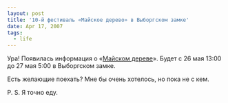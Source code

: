 ```yaml
---
layout: post
title: '10-й фестиваль «Майское дерево» в Выборгском замке'
date: Apr 17, 2007
tags:
  - life
---
```


Ура! Появилась информация о «[Майском дереве](http://maytree.narod.ru/nav.htm)». Будет с 26 мая 13:00 до 27 мая 5:00 в Выборгском замке.

Есть желающие поехать? Мне бы очень хотелось, но пока не с кем.

P. S. Я точно еду.
